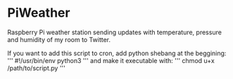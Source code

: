 # PiWeather
Raspberry Pi weather station sending updates with temperature, pressure and humidity of my room to Twitter.

If you want to add this script to cron, add python shebang at the beggining:  
'''
#!/usr/bin/env python3
'''
and make it executable with: 
'''
chmod u+x /path/to/script.py
'''
